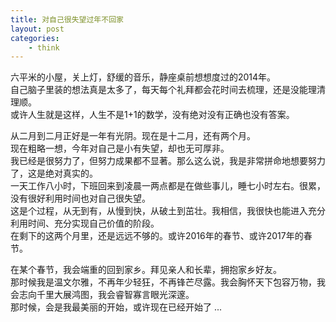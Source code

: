 ```yaml
---
title: 对自己很失望过年不回家
layout: post
categories:
    - think
---
```


六平米的小屋，关上灯，舒缓的音乐，静座桌前想想度过的2014年。   
自己脑子里装的想法真是太多了，每天每个礼拜都会花时间去梳理，还是没能理清理顺。   
或许人生就是这样，人生不是1+1的数学，没有绝对没有正确也没有答案。   

从二月到二月正好是一年有光阴。现在是十二月，还有两个月。   
现在粗略一想，今年对自己是小有失望，却也无可厚非。   
我已经是很努力了，但努力成果都不显著。那么这么说，我是非常拼命地想要努力了，这是绝对真实的。   
一天工作八小时，下班回来到凌晨一两点都是在做些事儿，睡七小时左右。很累，没有很好利用时间也对自己很失望。   
这是个过程，从无到有，从慢到快，从破土到茁壮。我相信，我很快也能进入充分利用时间、充分实现自己价值的阶段。   
在剩下的这两个月里，还是远远不够的。或许2016年的春节、或许2017年的春节。   

在某个春节，我会端重的回到家乡。拜见亲人和长辈，拥抱家乡好友。   
那时候我是温文尔雅，不再年少轻狂，不再锋芒尽露。我会胸怀天下包容万物，我会志向千里大展鸿图，我会睿智寡言眼光深邃。   
那时候，会是我最美丽的开始，或许现在已经开始了 ...
